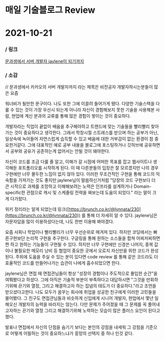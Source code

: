 # 매일 기술블로그 Review

# 2021-10-21

### / 링크

[문과생에서 서버 개발자 jaylene이 되기까지](https://tech.kakao.com/2021/10/13/jaylene-internship/)

### / 소감

 // 문과생에서 카카오의 서버 개발자까지 라는 제목은 비전공자 개발자하시는분들이 많은 요즘 

워너비가 될만한 문구이다. 나도 또한 그에 이끌려 들어가게 됐다. 다양한 기술스택을 다룰 수 있는 것이 가장 우선시 되는게 아니라 자신이 경험해보지 못한 기술을 사용해본 사람, 현업에 계신 분과의 교류를 통해 많은 경험이 쌓이는 것이 중요하다.  

 개발자라는 직업이 끝없이 배움을 추구해야하고 트렌드에 맞는 기술들을 빨리빨리 찾아가는 것이 중요하다고 생각한다. 그래서 학창시절 스트레스를 받으며 하는 공부가 아닌, 일상속에 녹아들어 자연스럽게 습득할 수 있고 배움에 대한 거부감이 없는  환경이 참 중요한거같다.  그에 대표적인 예로 공부 내용을 블로그에 포스팅하거나 깃허브에 공유하면서 공부와 공유가 공존하는게 없어서는 안될 것이 돼야한다. 

 자신이 코드를 조금 다룰 줄 알고, 이해가 갈 시점에 어떠한 목표를 잡고 웹사이트나 생각해둔 포트폴리오를 시작하게 된다. 이 때 다른분들의 입장은 잘 모르겠지만 나의 경우 구현에만 너무 몰두한 느낌이 없지 않아 있다. 이러한 무조건적인 구현을 통해 코드의 익숙함을 가져가는 것도 좋지만 jaylene님이 말씀하신거처럼 "당장의 코드 구현보다 더 큰 시작으로 과제를 조망하고 이해해보려는 노력은 인프라를 설계하거나 Domain-specific한 관점으로 캐시 및 스케줄링 전략을 짜보는데 도움이 되었다." 라는 말이 크게 다가왔다.  

 위키 정리라는 알게 되었는데  링크([https://brunch.co.kr/@lynnata/230](https://brunch.co.kr/@lynnata/230)) 를 통해 더 자세히 알 수 있다. jaylene님은 자문자답을 많이 이용하셨다는데, 나도 한번 이용해 봐야겠다. 

 요즘 사회나 학업이나 빨리빨리가 너무 우선순위로 매겨져 있다. 하지만 코딩에서는 빠른구현보단 논리적 구현을 추구한다. 구글링을 통해 원하는 소스들을 합쳐 어찌저찌하면 짠 하고 원하는 기능들이 구현될 수 있다. 하지만 너무 구현에만 신경쓴 나머지, 중복 값이나 불필요한 메모리 낭비 등 협업이 중요한 곳에서 오로지 자신만을 위한 코드가 완성된다. 주위에 도움을 주실 수 있는 분이 있다면 code review 를 통해 같은 코드라도 더 효율적인 코드를 만들어나가는 습관이 나에게 흡수되었으면 한다. 

 jaylene님은 면접 때 면접관님들이 항상 "성장의 경험이나 주도적으로 몰입한 순간"을 여쭤봤다고 하셨다. 그에 아직은 기술적 부분이 부족하다고 대답하시면 "그것을 만회하기위해 끈기와 열정, 그리고 해결하고자 하는 집념의 태도가 더 중요하다."라고 조언을 받으셨다고한다. 나도 모두가 꿈꾸는 회사에 취업을 성공한 친구에게 이러한 고민들을 물어봤다. 그 친구도 면접관님들과 비슷하게 신입에게 시니어 개발자, 현업에서 몇년 일해오신 개발자의  능력을 바라지는 않는다. 다만 문제가 주어졌을 때 그 문제를 꼭 풀어내고자하는 끈기와 열정 그리고 해결하기위해 노력하는 모습이 많은 플러스 요인이 된다고 했다. 

 발표나 면접에서 자신의 단점을 숨기기 보다는 본인의 강점을 내세워 그 강점을 기준으로 어떻게 어필하는 것이 중요하느냐가 흥망의 선택지 중 하나 인것 같다.